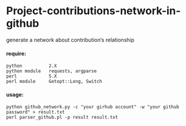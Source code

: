 # Project-contributions-network-in-github
generate a network about contribution‘s relationship

#### require:
    python          2.X
    python module   requests, argparse
    perl            5.X
    perl module     Getopt::Long, Switch

#### usage:
    python github_network.py -c "your girhub account" -w "your github password" > result.txt
    perl parser_github.pl -p result result.txt
